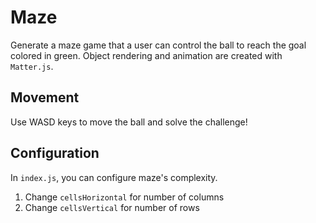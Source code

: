 # Maze

Generate a maze game that a user can control the ball to reach the goal colored in green. Object rendering and animation are created with `Matter.js`.

## Movement

Use WASD keys to move the ball and solve the challenge!

## Configuration

In `index.js`, you can configure maze's complexity.

1. Change `cellsHorizontal` for number of columns
2. Change `cellsVertical` for number of rows
